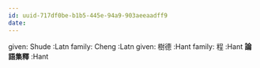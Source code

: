```yaml
---
id: uuid-717df0be-b1b5-445e-94a9-903aeeaadff9
date: 
---
```


given: Shude :Latn
family: Cheng :Latn
given: 樹德 :Hant
family: 程 :Hant
**論語集釋** :Hant